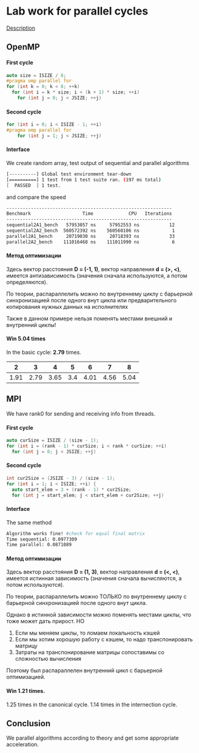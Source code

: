 # Lab work for parallel cycles

[Description](./lab.pdf)

## OpenMP

#### First cycle
```cpp
auto size = ISIZE / 8;
#pragma omp parallel for
for (int k = 0; k < 8; ++k)
  for (int i = k * size; i < (k + 1) * size; ++i)
    for (int j = 0; j < JSIZE; ++j)
```

#### Second cycle
```cpp
for (int i = 0; i < ISIZE - 1; ++i)
#pragma omp parallel for
    for (int j = 1; j < JSIZE; ++j)
```

#### Interface
We create random array, test output of sequential and parallel algorithms
```bash
[----------] Global test environment tear-down
[==========] 1 test from 1 test suite ran. (197 ms total)
[  PASSED  ] 1 test.
```
and compare the speed
```bash
-------------------------------------------------------------
Benchmark                   Time             CPU   Iterations
-------------------------------------------------------------
sequential2A1_bench   57953057 ns     57952553 ns           12
sequential2A2_bench  560572392 ns    560560106 ns            1
parallel2A1_bench     20719030 ns     20718393 ns           33
parallel2A2_bench    111016468 ns    111011990 ns            6
```

#### Метод оптимизации

Здесь вектор расстояния **D = (-1, 1)**, вектор направления 
**d = (>, <)**, имеется антизависимость (значения сначала используются, 
а потом определяются).

По теории, распараллелить можно по внутреннему циклу с барьерной синхронизацией 
после одного внут цикла или предварительного копирования нужных данных на исполнителях

Также в данном примере нельзя поменять местами внешний и внутренний циклы!

#### Win **5.04** times

In the basic cycle: **2.79** times.

| 2 | 3 | 4 | 5 | 6 | 7 | 8 |
|---|---|---|---|---|---|---|
| 1.91 |  2.79 | 3.65  | 3.4  |  4.01  |  4.56  |  5.04  |

## MPI

We have rank0 for sending and receiving info from threads.

#### First cycle
```cpp
auto curSize = ISIZE / (size - 1);
for (int i = (rank - 1) * curSize; i < rank * curSize; ++i)
  for (int j = 0; j < JSIZE; ++j)
```

#### Second cycle
```cpp
int cur2Size = (JSIZE - 3) / (size - 1);
for (int i = 1; i < ISIZE; ++i) {
  auto start_elem = 3 + (rank - 1) * cur2Size;
  for (int j = start_elem; j < start_elem + cur2Size; ++j)
```

#### Interface
The same method
```bash
Algorithm works fine! #check for equal final matrix
Time sequential: 0.0977309
Time parallel: 0.0871089
```


#### Метод оптимизации

Здесь вектор расстояния **D = (1, 3)**, вектор направления 
**d = (<, <)**, имеется истинная зависимость (значения сначала вычисляются, 
а потом используются).

По теории, распараллелить можно ТОЛЬКО по внутреннему циклу с барьерной синхронизацией 
после одного внут цикла.

Однако в истинной зависимости можно поменять местами циклы,
что тоже может дать прирост. НО

1. Если мы меняем циклы, то ломаем локальность кэшей
2. Если мы хотим хорошую работу с кэшем, то надо транспонировать матрицу
3. Затраты на транспонирование матрицы сопоставимы со сложностью вычисления

Поэтому был распараллелен внутренний цикл с барьерной оптимизацией.


#### Win **1.21** times.

1.25 times in the canonical cycle.
1.14 times in the internection cycle.

## Conclusion

We parallel algorithms according to theory and get some 
appropriate acceleration.